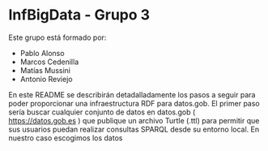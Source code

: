 # InfBigData - Grupo 3
Este grupo está formado por: 
*  Pablo Alonso
*  Marcos Cedenilla
*  Matías Mussini
*  Antonio Reviejo

En este README se describirán detadalladamente los pasos a seguir para poder proporcionar una infraestructura RDF para datos.gob.
El primer paso sería buscar cualquier conjunto de datos en datos.gob ( https://datos.gob.es ) que publique un archivo Turtle (.ttl) para permitir que sus usuarios puedan realizar consultas SPARQL desde su entorno local.
En nuestro caso escogimos los datos 
